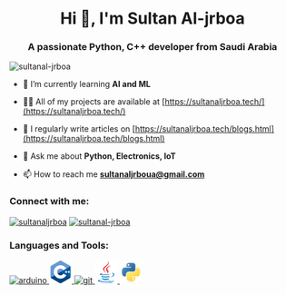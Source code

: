 <h1 align="center">Hi 👋, I'm Sultan Al-jrboa</h1>
<h3 align="center">A passionate Python, C++ developer from Saudi Arabia</h3>

<p align="left"> <img src="https://komarev.com/ghpvc/?username=sultanal-jrboa&label=Profile%20views&color=0e75b6&style=flat" alt="sultanal-jrboa" /> </p>

- 🌱 I’m currently learning **AI and ML**

- 👨‍💻 All of my projects are available at [https://sultanaljrboa.tech/](https://sultanaljrboa.tech/)

- 📝 I regularly write articles on [https://sultanaljrboa.tech/blogs.html](https://sultanaljrboa.tech/blogs.html)

- 💬 Ask me about **Python, Electronics, IoT**

- 📫 How to reach me **sultanaljrboua@gmail.com**

<h3 align="left">Connect with me:</h3>
<p align="left">
<a href="https://twitter.com/sultanaljrboa" target="blank"><img align="center" src="https://raw.githubusercontent.com/rahuldkjain/github-profile-readme-generator/master/src/images/icons/Social/twitter.svg" alt="sultanaljrboa" height="30" width="40" /></a>
<a href="https://linkedin.com/in/sultanal-jrboa" target="blank"><img align="center" src="https://raw.githubusercontent.com/rahuldkjain/github-profile-readme-generator/master/src/images/icons/Social/linked-in-alt.svg" alt="sultanal-jrboa" height="30" width="40" /></a>

<h3 align="left">Languages and Tools:</h3>
<p align="left"> <a href="https://www.arduino.cc/" target="_blank" rel="noreferrer"> <img src="https://cdn.worldvectorlogo.com/logos/arduino-1.svg" alt="arduino" width="40" height="40"/> </a> <a href="https://www.w3schools.com/cpp/" target="_blank" rel="noreferrer"> <img src="https://raw.githubusercontent.com/devicons/devicon/master/icons/cplusplus/cplusplus-original.svg" alt="cplusplus" width="40" height="40"/> </a> <a href="https://git-scm.com/" target="_blank" rel="noreferrer"> <img src="https://www.vectorlogo.zone/logos/git-scm/git-scm-icon.svg" alt="git" width="40" height="40"/> </a> <a href="https://www.java.com" target="_blank" rel="noreferrer"> <img src="https://raw.githubusercontent.com/devicons/devicon/master/icons/java/java-original.svg" alt="java" width="40" height="40"/> </a> <a href="https://www.python.org" target="_blank" rel="noreferrer"> <img src="https://raw.githubusercontent.com/devicons/devicon/master/icons/python/python-original.svg" alt="python" width="40" height="40"/> </a> </p>
